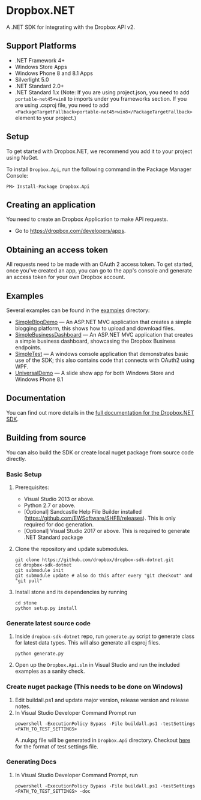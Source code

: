 # Dropbox.NET

A .NET SDK for integrating with the Dropbox API v2.

## Support Platforms
 - .NET Framework 4+
 - Windows Store Apps
 - Windows Phone 8 and 8.1 Apps
 - Silverlight 5.0
 - .NET Standard 2.0+
 - .NET Standard 1.x (Note: If you are using project.json, you need to add `portable-net45+win8` to imports under you frameworks section. If you are using .csproj file, you need to add `<PackageTargetFallback>portable-net45+win8</PackageTargetFallback>` element to your project.)
## Setup

To get started with Dropbox.NET, we recommend you add it to your project using NuGet.

To install `Dropbox.Api`, run the following command in the Package Manager Console:

```PM> Install-Package Dropbox.Api```

## Creating an application

You need to create an Dropbox Application to make API requests.

- Go to https://dropbox.com/developers/apps.

## Obtaining an access token

All requests need to be made with an OAuth 2 access token. To get started, once
you've created an app, you can go to the app's console and generate an access
token for your own Dropbox account.

## Examples

Several examples can be found in the [examples](https://github.com/dropbox/dropbox-sdk-dotnet/tree/master/dropbox-sdk-dotnet/Examples) directory:
* [SimpleBlogDemo](https://github.com/dropbox/dropbox-sdk-dotnet/tree/master/dropbox-sdk-dotnet/Examples/SimpleBlogDemo) — An ASP.NET MVC application that creates a simple blogging
  platform, this shows how to upload and download files.
* [SimpleBusinessDashboard](https://github.com/dropbox/dropbox-sdk-dotnet/tree/master/dropbox-sdk-dotnet/Examples/SimpleBusinessDashboard) — An ASP.NET MVC application that creates a simple business
  dashboard, showcasing the Dropbox Business endpoints.
* [SimpleTest](https://github.com/dropbox/dropbox-sdk-dotnet/tree/master/dropbox-sdk-dotnet/Examples/SimpleTest) — A windows console application that demonstrates basic use of the SDK;
  this also contains code that connects with OAuth2 using WPF.
* [UniversalDemo](https://github.com/dropbox/dropbox-sdk-dotnet/tree/master/dropbox-sdk-dotnet/Examples/UniversalDemo/UniversalDemo) — A slide show app for both Windows Store and
  Windows Phone 8.1

## Documentation

You can find out more details in the [full documentation for the Dropbox.NET SDK](http://dropbox.github.io/dropbox-sdk-dotnet/html/R_Project_DotNetApiDocumentation.htm).

## Building from source
You can also build the SDK or create local nuget package from source code directly.
### Basic Setup

1. Prerequisites:
   - Visual Studio 2013 or above.
   - Python 2.7 or above.
   - [Optional] Sandcastle Help File Builder installed (https://github.com/EWSoftware/SHFB/releases). This is only required for doc generation.
   - [Optional] Visual Studio 2017 or above. This is required to generate .NET Standard package

2. Clone the repository and update submodules.
   ```
   git clone https://github.com/dropbox/dropbox-sdk-dotnet.git
   cd dropbox-sdk-dotnet
   git submodule init    
   git submodule update # also do this after every "git checkout" and "git pull"
   ```
3. Install stone and its dependencies by running
   ```
   cd stone
   python setup.py install
   ```

### Generate latest source code

1. Inside `dropbox-sdk-dotnet` repo, run `generate.py` script to generate class for latest data types. This will also generate all csproj files.
   ```
   python generate.py
   ```

2. Open up the `Dropbox.Api.sln` in Visual Studio and run
   the included examples as a sanity check.

### Create nuget package (This needs to be done on Windows)
1. Edit buildall.ps1 and update major version, release version and release notes.
2. In Visual Studio Developer Command Prompt run
   ```
   powershell -ExecutionPolicy Bypass -File buildall.ps1 -testSettings <PATH_TO_TEST_SETTINGS> 
   ```
   A .nukpg file will be generated in `Dropbox.Api` directory. Checkout [here](dropbox-sdk-dotnet/Dropbox.Api.Tests/dropbox.runsettings)
   for the format of test settings file.

### Generating Docs
1. In Visual Studio Developer Command Prompt, run
   ```
   powershell -ExecutionPolicy Bypass -File buildall.ps1 -testSettings <PATH_TO_TEST_SETTINGS> -doc
   ```

